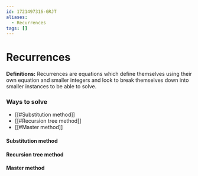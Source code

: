 ```yaml
---
id: 1721497316-GRJT
aliases:
  - Recurrences
tags: []
---
```


# Recurrences
**Definitions:** Recurrences are equations which define themselves using their own equation and smaller integers and look to break themselves down into smaller instances to be able to solve. 

### Ways to solve
- [[#Substitution method]]
- [[#Recursion tree method]]
- [[#Master method]]

#### Substitution method 

#### Recursion tree method 

#### Master method 


